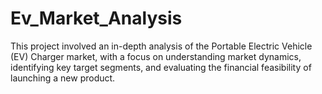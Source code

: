 # Ev_Market_Analysis
This project involved an in-depth analysis of the Portable Electric Vehicle (EV) Charger market, with a focus on understanding market dynamics, identifying key target segments, and evaluating the financial feasibility of launching a new product.

